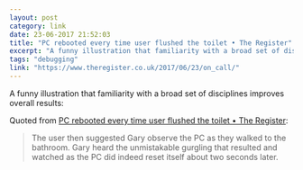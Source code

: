```yaml
---
layout: post
category: link
date: 23-06-2017 21:52:03
title: "PC rebooted every time user flushed the toilet • The Register"
excerpt: "A funny illustration that familiarity with a broad set of disciplines improves overall results"
tags: "debugging"
link: "https://www.theregister.co.uk/2017/06/23/on_call/"
---
```

A funny illustration that familiarity with a broad set of disciplines improves overall results:

Quoted from [PC rebooted every time user flushed the toilet • The Register](https://www.theregister.co.uk/2017/06/23/on_call/):
> The user then suggested Gary observe the PC as they walked to the bathroom. Gary heard the unmistakable gurgling that resulted and watched as the PC did indeed reset itself about two seconds later.